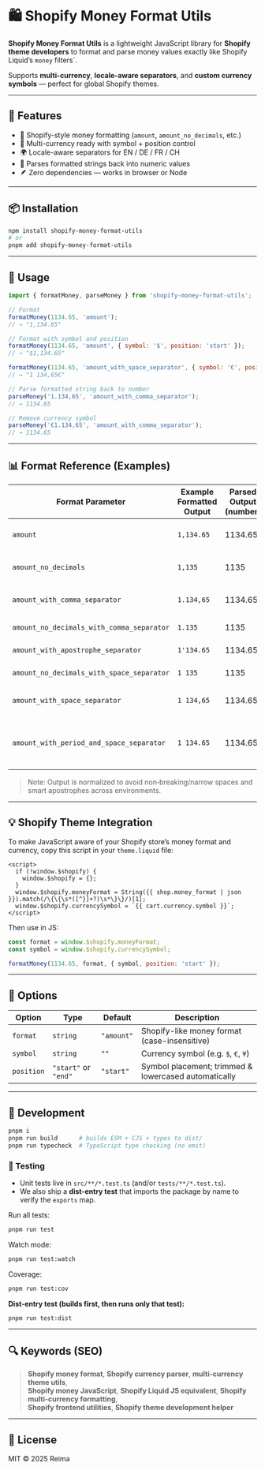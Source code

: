 # 🛍️ Shopify Money Format Utils

**Shopify Money Format Utils** is a lightweight JavaScript library for **Shopify theme developers** to format and parse money values exactly like Shopify Liquid’s `money` filters`.  

Supports **multi-currency**, **locale-aware separators**, and **custom currency symbols** — perfect for global Shopify themes.

---

## 🚀 Features

- 🧮 Shopify-style money formatting (`amount`, `amount_no_decimals`, etc.)
- 💱 Multi-currency ready with symbol + position control
- 🌍 Locale-aware separators for EN / DE / FR / CH
- 🔄 Parses formatted strings back into numeric values
- 🪶 Zero dependencies — works in browser or Node

---

## 📦 Installation

```bash
npm install shopify-money-format-utils
# or
pnpm add shopify-money-format-utils
```

---

## 🧰 Usage

```js
import { formatMoney, parseMoney } from 'shopify-money-format-utils';

// Format
formatMoney(1134.65, 'amount'); 
// → "1,134.65"

// Format with symbol and position
formatMoney(1134.65, 'amount', { symbol: '$', position: 'start' }); 
// → "$1,134.65"

formatMoney(1134.65, 'amount_with_space_separator', { symbol: '€', position: 'end' }); 
// → "1 134,65€"

// Parse formatted string back to number
parseMoney('1.134,65', 'amount_with_comma_separator'); 
// → 1134.65

// Remove currency symbol
parseMoney('€1.134,65', 'amount_with_comma_separator'); 
// → 1134.65
```

---

## 📊 Format Reference (Examples)

| **Format Parameter** | **Example Formatted Output** | **Parsed Output (number)** | **Locale / Style** |
|----------------------|------------------------------|-----------------------------|--------------------|
| `amount` | `1,134.65` | 1134.65 | en-US (default, 2 decimals) |
| `amount_no_decimals` | `1,135` | 1135 | en-US (rounded, no decimals) |
| `amount_with_comma_separator` | `1.134,65` | 1134.65 | de-DE (comma as decimal) |
| `amount_no_decimals_with_comma_separator` | `1.135` | 1135 | de-DE (no decimals) |
| `amount_with_apostrophe_separator` | `1'134.65` | 1134.65 | de-CH (Switzerland) |
| `amount_no_decimals_with_space_separator` | `1 135` | 1135 | fr-FR (space separator) |
| `amount_with_space_separator` | `1 134,65` | 1134.65 | fr-FR (space + comma decimal) |
| `amount_with_period_and_space_separator` | `1 134.65` | 1134.65 | Custom (period decimal, space thousand) |

> Note: Output is normalized to avoid non‑breaking/narrow spaces and smart apostrophes across environments.

---

## 💡 Shopify Theme Integration

To make JavaScript aware of your Shopify store’s money format and currency, copy this script in your `theme.liquid` file:

```liquid
<script>
  if (!window.$shopify) { 
    window.$shopify = {};
  }
  window.$shopify.moneyFormat = String({{ shop.money_format | json }}).match(/\{\{\s*([^}]+?)\s*\}\}/)[1];
  window.$shopify.currencySymbol = `{{ cart.currency.symbol }}`;
</script>
```

Then use in JS:

```js
const format = window.$shopify.moneyFormat;
const symbol = window.$shopify.currencySymbol;

formatMoney(1134.65, format, { symbol, position: 'start' });
```

---

## 🧩 Options

| Option | Type | Default | Description |
|--------|------|----------|-------------|
| `format` | `string` | `"amount"` | Shopify-like money format (case-insensitive) |
| `symbol` | `string` | `""` | Currency symbol (e.g. `$`, `€`, `¥`) |
| `position` | `"start"` or `"end"` | `"start"` | Symbol placement; trimmed & lowercased automatically |

---

## 🔧 Development

```bash
pnpm i
pnpm run build      # builds ESM + CJS + types to dist/
pnpm run typecheck  # TypeScript type checking (no emit)
```

### 🧪 Testing

- Unit tests live in `src/**/*.test.ts` (and/or `tests/**/*.test.ts`).
- We also ship a **dist-entry test** that imports the package by name to verify the `exports` map.

Run all tests:
```bash
pnpm run test
```

Watch mode:
```bash
pnpm run test:watch
```

Coverage:
```bash
pnpm run test:cov
```

**Dist-entry test (builds first, then runs only that test):**
```bash
pnpm run test:dist
```

---

## 🔍 Keywords (SEO)

> **Shopify money format**, **Shopify currency parser**, **multi-currency theme utils**,  
> **Shopify money JavaScript**, **Shopify Liquid JS equivalent**, **Shopify multi-currency formatting**,  
> **Shopify frontend utilities**, **Shopify theme development helper**

---

## 📄 License
MIT © 2025 Reima
